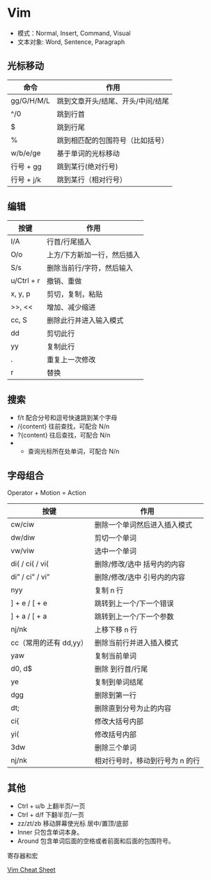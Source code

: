# Vim

- 模式：Normal, Insert, Command, Visual
- 文本对象: Word, Sentence, Paragraph

## 光标移动

| 命令       | 作用                              |
| ---------- | --------------------------------- |
| gg/G/H/M/L | 跳到文章开头/结尾、开头/中间/结尾 |
| ^/0        | 跳到行首                          |
| $          | 跳到行尾                          |
| %          | 跳到相匹配的包围符号（比如括号）  |
| w/b/e/ge   | 基于单词的光标移动                |
| 行号 + gg  | 跳到某行(绝对行号)                |
| 行号 + j/k | 跳到某行（相对行号）              |

## 编辑

| 按键       | 作用                        |
| ---------- | --------------------------- |
| I/A        | 行首/行尾插入               |
| O/o        | 上方/下方新加一行，然后插入 |
| S/s        | 删除当前行/字符，然后输入   |
| u/Ctrl + r | 撤销、重做                  |
| x, y, p    | 剪切，复制，粘贴            |
| >>, <<     | 增加、减少缩进              |
| cc, S      | 删除此行并进入输入模式      |
| dd         | 剪切此行                    |
| yy         | 复制此行                    |
| .          | 重复上一次修改              |
| r          | 替换                        |

## 搜索

- f/t 配合分号和逗号快速跳到某个字母
- /{content} 往前查找，可配合 N/n
- ?{content} 往后查找，可配合 N/n
- - 查询光标所在处单词，可配合 N/n

## 字母组合

Operator + Motion = Action

| 按键                   | 作用                            |
| ---------------------- | ------------------------------- |
| cw/ciw                 | 删除一个单词然后进入插入模式    |
| dw/diw                 | 剪切一个单词                    |
| vw/viw                 | 选中一个单词                    |
| di( / ci( / vi(        | 删除/修改/选中 括号内的内容     |
| di” / ci” / vi”        | 删除/修改/选中 引号内的内容     |
| nyy                    | 复制 n 行                       |
| ] + e / [ + e          | 跳转到上一个/下一个错误         |
| ] + a / [ + a          | 跳转到上一个/下一个参数         |
| nj/nk                  | 上移下移 n 行                   |
| cc（常用的还有 dd,yy） | 删除当前行并进入插入模式        |
| yaw                    | 复制当前单词                    |
| d0, d$                 | 删除 到行首/行尾                |
| ye                     | 复制到单词结尾                  |
| dgg                    | 删除到第一行                    |
| dt;                    | 删除直到分号为止的内容          |
| ci{                    | 修改大括号内部                  |
| yi(                    | 修改括号内部                    |
| 3dw                    | 删除三个单词                    |
| nj/nk                  | 相对行号时，移动到行号为 n 的行 |

## 其他

- Ctrl + u/b 上翻半页/一页
- Ctrl + d/f 下翻半页/一页
- zz/zt/zb 移动屏幕使光标 居中/置顶/底部
- Inner 只包含单词本身。
- Around 包含单词后面的空格或者前面和后面的包围符号。

寄存器和宏

[Vim Cheat Sheet](https://vim.rtorr.com/lang/zh_cn)
